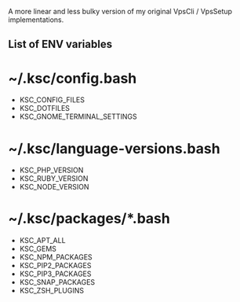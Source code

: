 A more linear and less bulky version of my original VpsCli / VpsSetup implementations.

## List of ENV variables

# ~/.ksc/config.bash
* KSC_CONFIG_FILES
* KSC_DOTFILES
* KSC_GNOME_TERMINAL_SETTINGS

# ~/.ksc/language-versions.bash
* KSC_PHP_VERSION
* KSC_RUBY_VERSION
* KSC_NODE_VERSION

# ~/.ksc/packages/\*.bash
* KSC_APT_ALL
* KSC_GEMS
* KSC_NPM_PACKAGES
* KSC_PIP2_PACKAGES
* KSC_PIP3_PACKAGES
* KSC_SNAP_PACKAGES
* KSC_ZSH_PLUGINS

